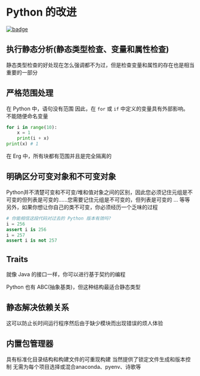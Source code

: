 # Python 的改进

[![badge](https://img.shields.io/endpoint.svg?url=https%3A%2F%2Fgezf7g7pd5.execute-api.ap-northeast-1.amazonaws.com%2Fdefault%2Fsource_up_to_date%3Fowner%3Derg-lang%26repos%3Derg%26ref%3Dmain%26path%3Ddoc/EN/improved_points.md%26commit_hash%3Deccd113c1512076c367fb87ea73406f91ff83ba7)](https://gezf7g7pd5.execute-api.ap-northeast-1.amazonaws.com/default/source_up_to_date?owner=erg-lang&repos=erg&ref=main&path=doc/EN/improved_points.md&commit_hash=eccd113c1512076c367fb87ea73406f91ff83ba7)

## 执行静态分析(静态类型检查、变量和属性检查)

静态类型检查的好处现在怎么强调都不为过，但是检查变量和属性的存在也是相当重要的一部分

## 严格范围处理

在 Python 中，语句没有范围
因此，在 `for` 或 `if` 中定义的变量具有外部影响。 不能随便命名变量

```python
for i in range(10):
    x = 1
    print(i + x)
print(x) # 1
```

在 Erg 中，所有块都有范围并且是完全隔离的

## 明确区分可变对象和不可变对象

Python并不清楚可变和不可变/堆和值对象之间的区别，因此您必须记住元组是不可变的但列表是可变的......您需要记住元组是不可变的，但列表是可变的 ... 等等
另外，如果你想让你自己的类不可变，你必须经历一个乏味的过程

```python
# 你能相信这段代码对过去的 Python 版本有效吗?
i = 256
assert i is 256
i = 257
assert i is not 257
```

## Traits

就像 Java 的接口一样，你可以进行基于契约的编程

Python 也有 ABC(抽象基类)，但这种结构最适合静态类型

## 静态解决依赖关系

这可以防止长时间运行程序然后由于缺少模块而出现错误的烦人体验

## 内置包管理器

具有标准化目录结构和构建文件的可重现构建
当然提供了锁定文件生成和版本控制
无需为每个项目选择或混合anaconda、pyenv、诗歌等
